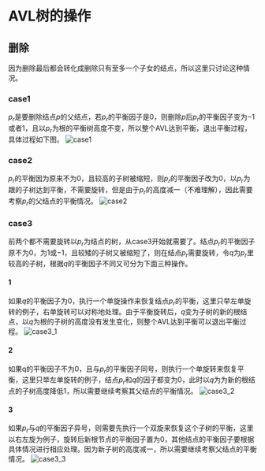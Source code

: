 # AVL树的操作

## 删除

因为删除最后都会转化成删除只有至多一个子女的结点，所以这里只讨论这种情况。

### case1

$p_r$是要删除结点$p$的父结点，若$p_r$的平衡因子是$0$，则删除$p$后$p_r$的平衡因子变为$-1$或者$1$，且以$p_r$为根的平衡树高度不变，所以整个AVL​达到平衡，退出平衡过程，具体过程如下图。
![case1](https://i.loli.net/2020/11/19/N4MfoQajYKwdsPk.png)

### case2

$p_r$的平衡因为原来不为$0$，且较高的子树被缩短，则$p_r$的平衡因子改为$0$，以$p_r$为跟的子树达到平衡，不需要旋转，但是由于$p_r$的高度减一（不难理解），因此需要考察$p_r$的父结点的平衡情况。
![case2](https://i.loli.net/2020/11/19/rN2wSleVcMniP8h.png)

### case3

前两个都不需要旋转以$p_r$为结点的树，从case3开始就需要了。结点$p_r$的平衡因子原不为$0$，为$1$或$-1$，且较矮的子树又被缩短了，则在结点$p_r$需要旋转，令$q$为$p_r$里较高的子树，根据$q$的平衡因子不同又可分为下面三种操作。

#### 1

如果$q$的平衡因子为$0$，执行一个单旋操作来恢复结点$p_r$的平衡，这里只举左单旋转的例子，右单旋转可以对称地处理。由于平衡旋转后，$q$变为子树的新的根结点，以$q$为根的子树的高度没有发生变化，则整个AVL达到平衡可以退出平衡过程。
![case3_1](https://i.loli.net/2020/11/19/NLpTUHjfWFEr1OZ.png)

#### 2

如果q的平衡因子不为0，且与$p_r$的平衡因子同号，则执行一个单旋转来恢复平衡，这里只举左单旋转的例子，结点$p_r$和$q$的因子都变为$0$，此时以$q$为为新的根结点的子树高度降低1，所以需要继续考察其父结点的平衡情况。
![case3_2](https://i.loli.net/2020/11/19/TuQW5HaMKSpvolY.png)

#### 3

如果$p_r$与$q$的平衡因子异号，则需要先执行一个双旋来恢复这个子树的平衡，这里以右左旋为例子，旋转后新根节点的平衡因子置为0，其他结点的平衡因子要根据具体情况进行相应处理。因为新子树的高度减一，所以需要继续考察父结点的平衡情况。
![case3_3](https://i.loli.net/2020/11/19/rbFLue64NUZYlHv.png)